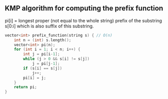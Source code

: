 ## KMP algorithm for computing the prefix function

pi[i] = longest proper (not equal to the whole string) prefix of the substring s[0:i] which is also suffix of this substring.

```cpp
vector<int> prefix_function(string s) { // O(n)
    int n = (int) s.length();
    vector<int> pi(n);
    for (int i = 1; i < n; i++) {
        int j = pi[i-1];
        while (j > 0 && s[i] != s[j])
            j = pi[j-1];
        if (s[i] == s[j])
            j++;
        pi[i] = j;
    }
    return pi;
}
```
